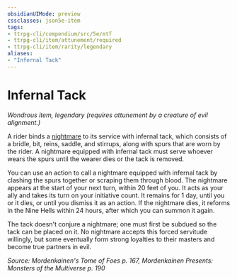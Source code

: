```yaml
---
obsidianUIMode: preview
cssclasses: json5e-item
tags:
- ttrpg-cli/compendium/src/5e/mtf
- ttrpg-cli/item/attunement/required
- ttrpg-cli/item/rarity/legendary
aliases: 
- "Infernal Tack"
---
```

# Infernal Tack
*Wondrous item, legendary (requires attunement by a creature of evil alignment.)*  



A rider binds a [nightmare](3-Mechanics/CLI/bestiary/fiend/nightmare.md) to its service with infernal tack, which consists of a bridle, bit, reins, saddle, and stirrups, along with spurs that are worn by the rider. A nightmare equipped with infernal tack must serve whoever wears the spurs until the wearer dies or the tack is removed.

You can use an action to call a nightmare equipped with infernal tack by clashing the spurs together or scraping them through blood. The nightmare appears at the start of your next turn, within 20 feet of you. It acts as your ally and takes its turn on your initiative count. It remains for 1 day, until you or it dies, or until you dismiss it as an action. If the nightmare dies, it reforms in the Nine Hells within 24 hours, after which you can summon it again.

The tack doesn't conjure a nightmare; one must first be subdued so the tack can be placed on it. No nightmare accepts this forced servitude willingly, but some eventually form strong loyalties to their masters and become true partners in evil.

*Source: Mordenkainen's Tome of Foes p. 167, Mordenkainen Presents: Monsters of the Multiverse p. 190*